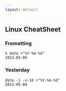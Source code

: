 ```yaml
---
layout: default
---
```

Linux CheatSheet
---

### Fromatting
	% date +"%Y-%m-%d"
	2013-05-09

### Yesterday
	date -j -v-1d +"%Y-%m-%d"
	2013-05-08
